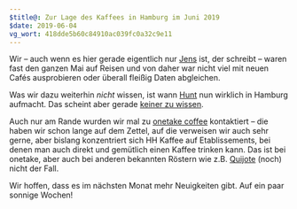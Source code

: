 ```yaml
---
$title@: Zur Lage des Kaffees in Hamburg im Juni 2019
$date: 2019-06-04
vg_wort: 418dde5b60c84910ac039fc0a32c9e11
---
```


Wir – auch wenn es hier gerade eigentlich nur [Jens](https://meiert.com/) ist, der schreibt – waren fast den ganzen Mai auf Reisen und von daher war nicht viel mit neuen Cafés ausprobieren oder überall fleißig Daten abgleichen.

Was wir dazu weiterhin _nicht_ wissen, ist wann [Hunt]([url('/content/cafes/hunt.md')]) nun wirklich in Hamburg aufmacht. Das scheint aber gerade [keiner zu wissen](https://www.facebook.com/Huntcoffeeroasters/photos/a.949397321799553/2708997802506154/).

Auch nur am Rande wurden wir mal zu [onetake coffee](https://www.onetake.coffee/) kontaktiert – die haben wir schon lange auf dem Zettel, auf die verweisen wir auch sehr gerne, aber bislang konzentriert sich HH Kaffee auf Etablissements, bei denen man auch direkt und gemütlich einen Kaffee trinken kann. Das ist bei onetake, aber auch bei anderen bekannten Röstern wie z.B. [Quijote](https://www.quijote-kaffee.de/) (noch) nicht der Fall.

Wir hoffen, dass es im nächsten Monat mehr Neuigkeiten gibt. Auf ein paar sonnige Wochen!